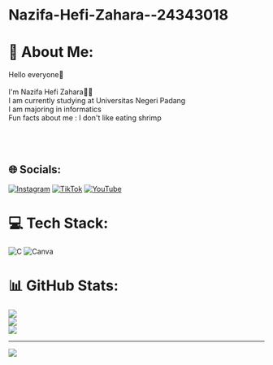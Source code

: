 # Nazifa-Hefi-Zahara--24343018

# 💫 About Me:
Hello everyone👋<br><br>I'm Nazifa Hefi Zahara🙋‍♀️<br>I am currently studying at Universitas Negeri Padang<br>I am majoring in informatics<br>Fun facts about me : I don't like eating shrimp<br><br><br><br>


## 🌐 Socials:
[![Instagram](https://img.shields.io/badge/Instagram-%23E4405F.svg?logo=Instagram&logoColor=white)](https://instagram.com/https://www.instagram.com/nazifazhr_?igsh=MWpkY2lqb3p6YWJrbA==) [![TikTok](https://img.shields.io/badge/TikTok-%23000000.svg?logo=TikTok&logoColor=white)](https://tiktok.com/@https://www.tiktok.com/@anaksulungbundaa?_t=8pyoriM8hph&_r=1) [![YouTube](https://img.shields.io/badge/YouTube-%23FF0000.svg?logo=YouTube&logoColor=white)](https://youtube.com/@https://youtube.com/@nazifazahara?si=kSF4H3BenoYIoI78) 

# 💻 Tech Stack:
![C](https://img.shields.io/badge/c-%2300599C.svg?style=for-the-badge&logo=c&logoColor=white) ![Canva](https://img.shields.io/badge/Canva-%2300C4CC.svg?style=for-the-badge&logo=Canva&logoColor=white)
# 📊 GitHub Stats:
![](https://github-readme-stats.vercel.app/api?username=nazifazhr26&theme=dark&hide_border=false&include_all_commits=false&count_private=false)<br/>
![](https://github-readme-streak-stats.herokuapp.com/?user=nazifazhr26&theme=dark&hide_border=false)<br/>
![](https://github-readme-stats.vercel.app/api/top-langs/?username=nazifazhr26&theme=dark&hide_border=false&include_all_commits=false&count_private=false&layout=compact)

---
[![](https://visitcount.itsvg.in/api?id=nazifazhr26&icon=0&color=0)](https://visitcount.itsvg.in)

<!-- Proudly created with GPRM ( https://gprm.itsvg.in ) -->
